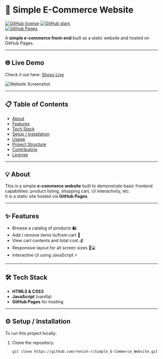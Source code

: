 # 🛒 Simple E-Commerce Website

[![GitHub license](https://img.shields.io/badge/license-MIT-blue.svg)](https://github.com/renish-r/Simple_E-Commerce_Website/blob/main/LICENSE) 
[![GitHub stars](https://img.shields.io/github/stars/renish-r/Simple_E-Commerce_Website?style=social)](https://github.com/renish-r/Simple_E-Commerce_Website/stargazers)  
[![GitHub Pages](https://img.shields.io/badge/GitHub-Pages-green)](https://renish-r.github.io/Simple_E-Commerce_Website/)

A **simple e-commerce front-end** built as a static website and hosted on GitHub Pages.

---

## 🌐 Live Demo

Check it out here: [Shopy Live](https://renish-r.github.io/Simple_E-Commerce_Website/)

![Website Screenshot](https://via.placeholder.com/800x400?text=Website+Screenshot)

---

## 📋 Table of Contents

- [About](#about)  
- [Features](#features)  
- [Tech Stack](#tech-stack)  
- [Setup / Installation](#setup--installation)  
- [Usage](#usage)  
- [Project Structure](#project-structure)  
- [Contributing](#contributing)  
- [License](#license)  

---

## 💡 About

This is a simple **e-commerce website** built to demonstrate basic frontend capabilities: product listing, shopping cart, UI interactivity, etc.  
It is a static site hosted via **GitHub Pages**.

---

## ✨ Features

- Browse a catalog of products 🛍️  
- Add / remove items to/from cart 🛒  
- View cart contents and total cost 💰  
- Responsive layout for all screen sizes 📱💻  
- Interactive UI using JavaScript ⚡  

---

## 🛠️ Tech Stack

- **HTML5 & CSS3**  
- **JavaScript** (vanilla)  
- **GitHub Pages** for hosting  

---

## ⚙️ Setup / Installation

To run this project locally:

1. Clone the repository:
   ```bash
   git clone https://github.com/renish-r/Simple_E-Commerce_Website.git
